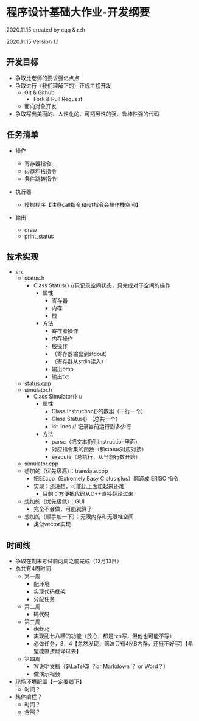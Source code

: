 # 程序设计基础大作业-开发纲要

2020.11.15 created by cqq & rzh

2020.11.15 Version 1.1

## 开发目标

+ 争取比老师的要求强亿点点
+ 争取进行（我们理解下的）正规工程开发
  + Git & Github
    + Fork & Pull Request
  + 面向对象开发
+ 争取写出美丽的、人性化的、可拓展性的强、鲁棒性强的代码

## 任务清单

+ 操作

  + 寄存器指令
  + 内存和栈指令
  + 条件跳转指令

+ 执行器

  + 模拟程序【注意call指令和ret指令会操作栈空间】

+ 输出

  + draw
  + print_status

## 技术实现

+ `src` 
  + status.h
    + Class Status{} //只记录空间状态，只完成对于空间的操作
      + 属性
        + 寄存器
        + 内存
        + 栈
      + 方法
        + 寄存器操作
        + 内存操作
        + 栈操作
        + （寄存器输出到stdout）
        + （寄存器从stdin读入）
        + 输出bmp
        + 输出txt
  + status.cpp
  + simulator.h
    + Class Simulator{} // 
      + 属性
        + Class Instruction{}的数组（一行一个）
        + Class Status{} （总共一个）
        + int lines // 记录当前运行到多少行
      + 方法
        + parse（把文本扔到Instruction里面）
        + 对应指令集的函数（和status对应对接）
        + execute（总执行，从当前行数开始）
  + simulator.cpp
  + 想加的（优先级高）：translate.cpp
    + 把EEcpp（Extremely Easy C plus plus）翻译成 ERISC 指令
    + 实现：还没想，可能比上面加起来还难
      + 目的：方便把代码从C++直接翻译过来
  + 想加的（优先级低）：GUI
    + 完全不会做，可能就算了
  + 想加的（顺手加一下）：无限内存和无限堆空间
    + 类似vector实现


## 时间线

+ 争取在期末考试前两周之前完成（12月13日）
+ 总共有4周时间
  + 第一周
    + 配环境
    + 实现代码框架
    + 分配任务
  + 第二周
    + 码代码
  + 第三周
    + debug
    + 实现乱七八糟的功能（放心，都是rzh写，但他也可能不写）
    + 必做任务，3，4【忽然发现，筛法只有4MB内存，还挺不好写】【希望能直接翻译过去】
  + 第四周
    + 写说明文档（$\LaTeX$ ？or Markdown ？ or Word？）
    + 做演示视频
+ 现场环境配置【一定要线下】
  + 时间？
+ 集体编程？
  + 时间？
  + 合照？